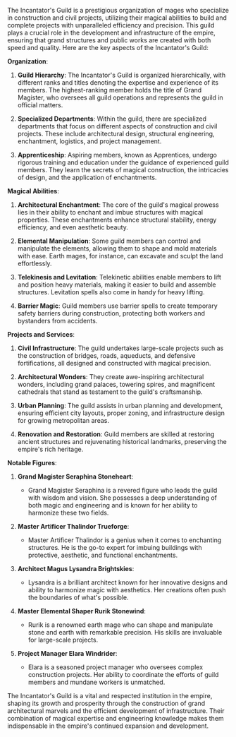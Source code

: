 The Incantator's Guild is a prestigious organization of mages who specialize in construction and civil projects, utilizing their magical abilities to build and complete projects with unparalleled efficiency and precision. This guild plays a crucial role in the development and infrastructure of the empire, ensuring that grand structures and public works are created with both speed and quality. Here are the key aspects of the Incantator's Guild:

**Organization**:

1. **Guild Hierarchy**: The Incantator's Guild is organized hierarchically, with different ranks and titles denoting the expertise and experience of its members. The highest-ranking member holds the title of Grand Magister, who oversees all guild operations and represents the guild in official matters.
    
2. **Specialized Departments**: Within the guild, there are specialized departments that focus on different aspects of construction and civil projects. These include architectural design, structural engineering, enchantment, logistics, and project management.
    
3. **Apprenticeship**: Aspiring members, known as Apprentices, undergo rigorous training and education under the guidance of experienced guild members. They learn the secrets of magical construction, the intricacies of design, and the application of enchantments.
    

**Magical Abilities**:

1. **Architectural Enchantment**: The core of the guild's magical prowess lies in their ability to enchant and imbue structures with magical properties. These enchantments enhance structural stability, energy efficiency, and even aesthetic beauty.
    
2. **Elemental Manipulation**: Some guild members can control and manipulate the elements, allowing them to shape and mold materials with ease. Earth mages, for instance, can excavate and sculpt the land effortlessly.
    
3. **Telekinesis and Levitation**: Telekinetic abilities enable members to lift and position heavy materials, making it easier to build and assemble structures. Levitation spells also come in handy for heavy lifting.
    
4. **Barrier Magic**: Guild members use barrier spells to create temporary safety barriers during construction, protecting both workers and bystanders from accidents.
    

**Projects and Services**:

1. **Civil Infrastructure**: The guild undertakes large-scale projects such as the construction of bridges, roads, aqueducts, and defensive fortifications, all designed and constructed with magical precision.
    
2. **Architectural Wonders**: They create awe-inspiring architectural wonders, including grand palaces, towering spires, and magnificent cathedrals that stand as testament to the guild's craftsmanship.
    
3. **Urban Planning**: The guild assists in urban planning and development, ensuring efficient city layouts, proper zoning, and infrastructure design for growing metropolitan areas.
    
4. **Renovation and Restoration**: Guild members are skilled at restoring ancient structures and rejuvenating historical landmarks, preserving the empire's rich heritage.
    

**Notable Figures**:

1. **Grand Magister Seraphina Stoneheart**:
    
    - Grand Magister Seraphina is a revered figure who leads the guild with wisdom and vision. She possesses a deep understanding of both magic and engineering and is known for her ability to harmonize these two fields.
2. **Master Artificer Thalindor Trueforge**:
    
    - Master Artificer Thalindor is a genius when it comes to enchanting structures. He is the go-to expert for imbuing buildings with protective, aesthetic, and functional enchantments.
3. **Architect Magus Lysandra Brightskies**:
    
    - Lysandra is a brilliant architect known for her innovative designs and ability to harmonize magic with aesthetics. Her creations often push the boundaries of what's possible.
4. **Master Elemental Shaper Rurik Stonewind**:
    
    - Rurik is a renowned earth mage who can shape and manipulate stone and earth with remarkable precision. His skills are invaluable for large-scale projects.
5. **Project Manager Elara Windrider**:
    
    - Elara is a seasoned project manager who oversees complex construction projects. Her ability to coordinate the efforts of guild members and mundane workers is unmatched.

The Incantator's Guild is a vital and respected institution in the empire, shaping its growth and prosperity through the construction of grand architectural marvels and the efficient development of infrastructure. Their combination of magical expertise and engineering knowledge makes them indispensable in the empire's continued expansion and development.